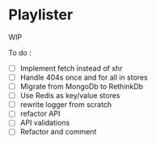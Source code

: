 # Playlister

WIP

To do :

- [ ] Implement fetch instead of xhr
- [ ] Handle 404s once and for all in stores
- [ ] Migrate from MongoDb to RethinkDb
- [ ] Use Redis as key/value stores
- [ ] rewrite logger from scratch
- [ ] refactor API
- [ ] API validations
- [ ] Refactor and comment
